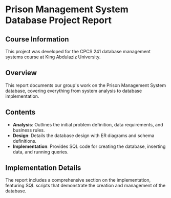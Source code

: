 # Prison Management System Database Project Report

## Course Information
This project was developed for the CPCS 241 database management systems course at King Abdulaziz University.

## Overview
This report documents our group's work on the Prison Management System database, covering everything from system analysis to database implementation.

## Contents
- **Analysis**: Outlines the initial problem definition, data requirements, and business rules.
- **Design**: Details the database design with ER diagrams and schema definitions.
- **Implementation**: Provides SQL code for creating the database, inserting data, and running queries.

## Implementation Details
The report includes a comprehensive section on the implementation, featuring SQL scripts that demonstrate the creation and management of the database.

